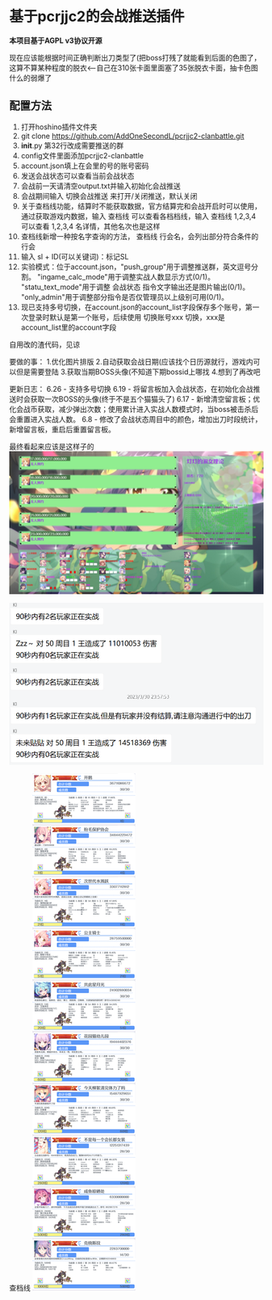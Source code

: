 # 基于pcrjjc2的会战推送插件

**本项目基于AGPL v3协议开源**

现在应该能根据时间正确判断出刀类型了(把boss打残了就能看到后面的色图了，这算不算某种程度的脱衣<--自己在310张卡面里面塞了35张脱衣卡面，抽卡色图什么的弱爆了
## 配置方法

1. 打开hoshino插件文件夹
2. git clone https://github.com/AddOneSecondL/pcrjjc2-clanbattle.git
3. __init__.py 第32行改成需要推送的群
4. config文件里面添加pcrjjc2-clanbattle
5. account.json填上在会里的号的账号密码
6. 发送会战状态可以查看当前会战状态
7. 会战前一天请清空output.txt并输入初始化会战推送
8. 会战期间输入 切换会战推送 来打开/关闭推送，默认关闭
9. 关于查档线功能，结算时不能获取数据，官方结算完和会战开启时可以使用，通过获取游戏内数据，输入 查档线 可以查看各档档线，输入 查档线 1,2,3,4 可以查看 1,2,3,4 名详情，其他名次也是这样
10. 查档线新增一种按名字查询的方法， 查档线 行会名，会列出部分符合条件的行会
11. 输入 sl + ID(可以关键词)：标记SL
12. 实验模式：位于account.json，"push_group"用于调整推送群，英文逗号分割。
                               "ingame_calc_mode"用于调整实战人数显示方式(0/1)。
                               "statu_text_mode"用于调整 会战状态 指令文字输出还是图片输出(0/1)。
                               "only_admin"用于调整部分指令是否仅管理员以上级别可用(0/1)。
13. 现已支持多号切换，在account.json的account_list字段保存多个账号，第一次登录时默认是第一个账号，后续使用 切换账号xxx 切换，xxx是account_list里的account字段

自用改的渣代码，见谅



要做的事：
1.优化图片排版
2.自动获取会战日期(应该找个日历源就行，游戏内可以但是需要登陆
3.获取当期BOSS头像(不知道下期bossid上哪找
4.想到了再改吧

更新日志：
6.26 - 支持多号切换
6.19 - 将留言板加入会战状态，在初始化会战推送时会获取一次BOSS的头像(终于不是五个猫猫头了)
6.17 - 新增清空留言板；优化会战币获取，减少弹出次数；使用累计进入实战人数模式时，当boss被击杀后会重置进入实战人数。
6.8 - 修改了会战状态周目中的颜色，增加出刀时段统计，新增留言板，重启后重置留言板。

最终看起来应该是这样子的
![](example/1.jpg)

![](example/2.png)

查档线
![](example/3.png)

